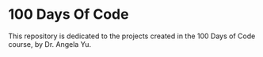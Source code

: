 # 100 Days Of Code

This repository is dedicated to the projects created in the 100 Days of Code course, by Dr. Angela Yu.
